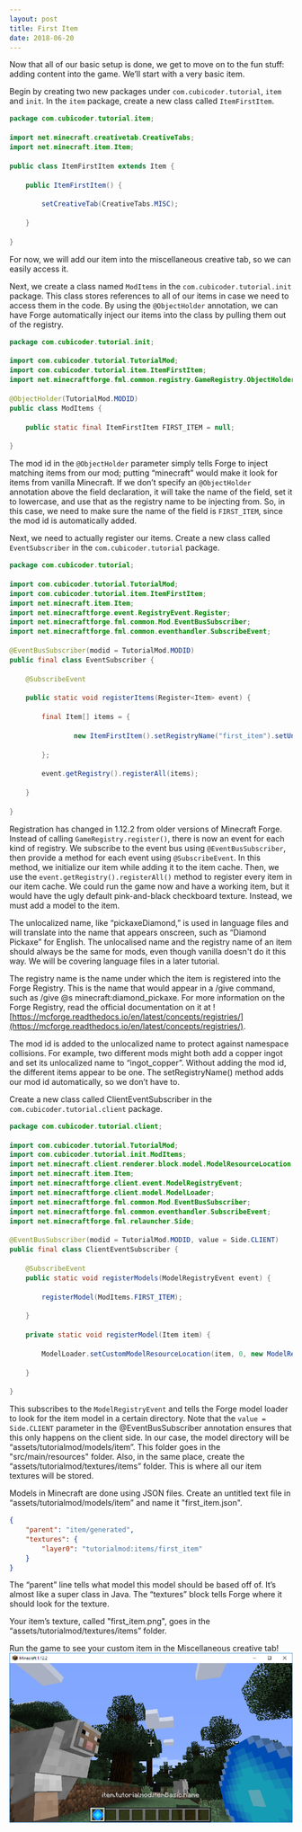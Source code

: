 ```yaml
---
layout: post
title: First Item
date: 2018-06-20
---
```


Now that all of our basic setup is done, we get to move on to the fun stuff: adding content into the game. We’ll start with a very basic item.

Begin by creating two new packages under `com.cubicoder.tutorial`, `item` and `init`. In the `item` package, create a new class called `ItemFirstItem`.
```java
package com.cubicoder.tutorial.item;

import net.minecraft.creativetab.CreativeTabs;
import net.minecraft.item.Item;

public class ItemFirstItem extends Item {

	public ItemFirstItem() {

		setCreativeTab(CreativeTabs.MISC);

	}

}
```
For now, we will add our item into the miscellaneous creative tab, so we can easily access it.

Next, we create a class named `ModItems` in the `com.cubicoder.tutorial.init` package. This class stores references to all of our items in case we need to access them in the code. By using the `@ObjectHolder` annotation, we can have Forge automatically inject our items into the class by pulling them out of the registry.
```java
package com.cubicoder.tutorial.init;

import com.cubicoder.tutorial.TutorialMod;
import com.cubicoder.tutorial.item.ItemFirstItem;
import net.minecraftforge.fml.common.registry.GameRegistry.ObjectHolder;

@ObjectHolder(TutorialMod.MODID)
public class ModItems {

	public static final ItemFirstItem FIRST_ITEM = null;

}
```
The mod id in the `@ObjectHolder` parameter simply tells Forge to inject matching items from our mod; putting “minecraft” would make it look for items from vanilla Minecraft. If we don’t specify an `@ObjectHolder` annotation above the field declaration, it will take the name of the field, set it to lowercase, and use that as the registry name to be injecting from. So, in this case, we need to make sure the name of the field is `FIRST_ITEM`, since the mod id is automatically added.

Next, we need to actually register our items. Create a new class called `EventSubscriber` in the `com.cubicoder.tutorial` package.
```java
package com.cubicoder.tutorial;

import com.cubicoder.tutorial.TutorialMod;
import com.cubicoder.tutorial.item.ItemFirstItem;
import net.minecraft.item.Item;
import net.minecraftforge.event.RegistryEvent.Register;
import net.minecraftforge.fml.common.Mod.EventBusSubscriber;
import net.minecraftforge.fml.common.eventhandler.SubscribeEvent;

@EventBusSubscriber(modid = TutorialMod.MODID)
public final class EventSubscriber {

	@SubscribeEvent

	public static void registerItems(Register<Item> event) {

		final Item[] items = {

				new ItemFirstItem().setRegistryName("first_item").setUnlocalisedName(TutorialMod.MODID + "." + "first_item"),

		};

		event.getRegistry().registerAll(items);

	}

}
```
Registration has changed in 1.12.2 from older versions of Minecraft Forge. Instead of calling `GameRegistry.register()`, there is now an event for each kind of registry. We subscribe to the event bus using `@EventBusSubscriber`, then provide a method for each event using `@SubscribeEvent`. In this method, we initialize our item while adding it to the item cache. Then, we use the `event.getRegistry().registerAll()` method to register every item in our item cache. We could run the game now and have a working item, but it would have the ugly default pink-and-black checkboard texture. Instead, we must add a model to the item.

The unlocalized name, like “pickaxeDiamond,” is used in language files and will translate into the name that appears onscreen, such as “Diamond Pickaxe” for English. The unlocalised name and the registry name of an item should always be the same for mods, even though vanilla doesn't do it this way. We will be covering language files in a later tutorial.

The registry name is the name under which the item is registered into the Forge Registry. This is the name that would appear in a /give command, such as /give @s minecraft:diamond_pickaxe. For more information on the Forge Registry, read the official documentation on it at ![https://mcforge.readthedocs.io/en/latest/concepts/registries/](https://mcforge.readthedocs.io/en/latest/concepts/registries/).

The mod id is added to the unlocalized name to protect against namespace collisions. For example, two different mods might both add a copper ingot and set its unlocalized name to “ingot_copper”. Without adding the mod id, the different items appear to be one. The setRegistryName() method adds our mod id automatically, so we don’t have to.

Create a new class called ClientEventSubscriber in the `com.cubicoder.tutorial.client` package.
```java
package com.cubicoder.tutorial.client;

import com.cubicoder.tutorial.TutorialMod;
import com.cubicoder.tutorial.init.ModItems;
import net.minecraft.client.renderer.block.model.ModelResourceLocation;
import net.minecraft.item.Item;
import net.minecraftforge.client.event.ModelRegistryEvent;
import net.minecraftforge.client.model.ModelLoader;
import net.minecraftforge.fml.common.Mod.EventBusSubscriber;
import net.minecraftforge.fml.common.eventhandler.SubscribeEvent;
import net.minecraftforge.fml.relauncher.Side;

@EventBusSubscriber(modid = TutorialMod.MODID, value = Side.CLIENT)
public final class ClientEventSubscriber {

    @SubscribeEvent
    public static void registerModels(ModelRegistryEvent event) {

        registerModel(ModItems.FIRST_ITEM);

    }

    private static void registerModel(Item item) {

        ModelLoader.setCustomModelResourceLocation(item, 0, new ModelResourceLocation(item.getRegistryName(), "inventory"));

    }

}
```
This subscribes to the `ModelRegistryEvent` and tells the Forge model loader to look for the item model in a certain directory. Note that the `value = Side.CLIENT` parameter in the @EventBusSubscriber annotation ensures that this only happens on the client side. In our case, the model directory will be “assets/tutorialmod/models/item”. This folder goes in the "src/main/resources" folder. Also, in the same place, create the “assets/tutorialmod/textures/items” folder. This is where all our item textures will be stored.

Models in Minecraft are done using JSON files. Create an untitled text file in “assets/tutorialmod/models/item” and name it "first_item.json".
```JSON
{
    "parent": "item/generated",
    "textures": {
        "layer0": "tutorialmod:items/first_item"
    }
}
```
The “parent” line tells what model this model should be based off of. It’s almost like a super class in Java. The “textures” block tells Forge where it should look for the texture.

Your item’s texture, called "first_item.png", goes in the “assets/tutorialmod/textures/items” folder.

Run the game to see your custom item in the Miscellaneous creative tab!
![item0](/img/4item/item0.png)